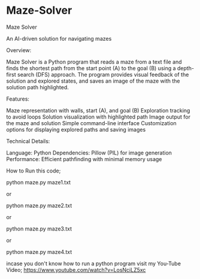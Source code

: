 # Maze-Solver
Maze Solver

An AI-driven solution for navigating mazes

Overview:

Maze Solver is a Python program that reads a maze from a text file and finds the shortest path from the start point (A) to the goal (B) using a depth-first search (DFS) approach. The program provides visual feedback of the solution and explored states, and saves an image of the maze with the solution path highlighted.

Features:

Maze representation with walls, start (A), and goal (B)
Exploration tracking to avoid loops
Solution visualization with highlighted path
Image output for the maze and solution
Simple command-line interface
Customization options for displaying explored paths and saving images

Technical Details:

Language: Python
Dependencies: Pillow (PIL) for image generation
Performance: Efficient pathfinding with minimal memory usage



How to Run this code;

python maze.py maze1.txt

or

python maze.py maze2.txt

or

python maze.py maze3.txt

or

python maze.py maze4.txt

incase you don't know how to run a python program visit my You-Tube Video;
https://www.youtube.com/watch?v=LosNciLZ5xc
